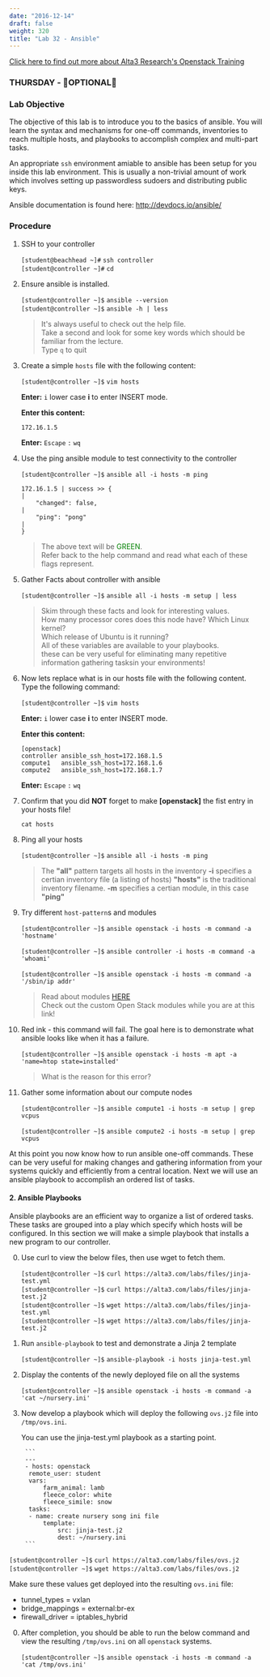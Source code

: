 ```yaml
---
date: "2016-12-14"
draft: false
weight: 320
title: "Lab 32 - Ansible"
---
```

[Click here to find out more about Alta3 Research's Openstack Training](https://alta3.com/courses/openstack)

### THURSDAY - &#x1F528;OPTIONAL&#x1F528;

### Lab Objective

The objective of this lab is to introduce you to the basics of ansible. You will learn the syntax and mechanisms for one-off commands, inventories to reach multiple hosts, and playbooks to accomplish complex and multi-part tasks.

An appropriate `ssh` environment amiable to ansible has been setup for you inside this lab environment. This is usually a non-trivial amount of work which involves setting up passwordless sudoers and distributing public keys.

Ansible documentation is found here: http://devdocs.io/ansible/

### Procedure
 
1. SSH to your controller 

    `[student@beachhead ~]#` `ssh controller`  
    `[student@controller ~]#` `cd`  

3. Ensure ansible is installed.

    `[student@controller ~]$` `ansible --version`  
    `[student@controller ~]$` `ansible -h | less`  
    
    > It's always useful to check out the help file.  
    > Take a second and look for some key words which should be familiar from the lecture.  
    > Type `q` to quit  

4. Create a simple `hosts` file with the following content:

    `[student@controller ~]$` `vim hosts`

    **Enter:** `i` lower case **i** to enter INSERT mode.
 	
    **Enter this content:**

    ```
    172.16.1.5
    ```

	**Enter:** `Escape`  `:`  `wq`
	
5. Use the ping ansible module to test connectivity to the controller

    `[student@controller ~]$` `ansible all -i hosts -m ping`

    ```
    172.16.1.5 | success >> {                                                                                    |
        "changed": false,                                                                                          |
        "ping": "pong"                                                                                             |
    }
    ```

    > The above text will be <span style="color:green;">GREEN</span>.  
    > Refer back to the help command and read what each of these flags represent.  

6. Gather Facts about controller with ansible

    `[student@controller ~]$` `ansible all -i hosts -m setup | less`
   
    > Skim through these facts and look for interesting values.  
    > How many processor cores does this node have?  Which Linux kernel?  
    > Which release of Ubuntu is it running?  
    > All of these variables are  available to your playbooks.  
    > these can be very useful for eliminating many repetitive information gathering tasksin your environments!

7. Now lets replace what is in our hosts file with the following content. Type the following command:

    `[student@controller ~]$` `vim hosts`

    **Enter:** `i` lower case **i** to enter INSERT mode.

     **Enter this content:**

    ```
    [openstack]
    controller ansible_ssh_host=172.168.1.5
    compute1   ansible_ssh_host=172.168.1.6
    compute2   ansible_ssh_host=172.168.1.7
    ```

	**Enter:** `Escape`  `:`  `wq`

8. Confirm that you did **NOT** forget to make **[openstack]** the fist entry in your hosts file!

    `cat hosts`   

9. Ping all your hosts
   
    `[student@controller ~]$` `ansible all -i hosts -m ping`  

    > The **"all"** pattern targets all hosts in the inventory
    > **-i** specifies a certian inventory file (a listing of hosts)
    > **"hosts"** is the traditional inventory filename.
    > **-m** specifies a certian module, in this case **"ping"**

9. Try different `host-pattern`s and modules 

    `[student@controller ~]$` `ansible openstack -i hosts -m command -a 'hostname'`

    `[student@controller ~]$` `ansible controller -i hosts -m command -a 'whoami'`

    `[student@controller ~]$` `ansible openstack -i hosts -m command -a '/sbin/ip addr'`

    > Read about modules [HERE](http://docs.ansible.com/ansible/list_of_all_modules.html)  
    > Check out the custom Open Stack modules while you are at this link! 

10. Red ink - this command will fail.  The goal here is to demonstrate what ansible looks like when it has a failure.

    `[student@controller ~]$` `ansible openstack -i hosts -m apt -a 'name=htop state=installed'`

    > What is the reason for this error?

11. Gather some information about our compute nodes
   
    `[student@controller ~]$` `ansible compute1 -i hosts -m setup | grep vcpus`
    
    `[student@controller ~]$` `ansible compute2 -i hosts -m setup | grep vcpus`

At this point you now know how to run ansible one-off commands. These can be very useful for making changes and gathering information from your systems quickly and efficiently from a central location. Next we will use an ansible playbook to accomplish an ordered list of tasks.

#### 2. Ansible Playbooks


Ansible playbooks are an efficient way to organize a list of ordered tasks. These tasks are grouped into a play which specify which hosts will be configured. In this section we will make a simple playbook that installs a new program to our controller.

0. Use curl to view the below files, then use wget to fetch them.

    `[student@controller ~]$` `curl https://alta3.com/labs/files/jinja-test.yml`  
    `[student@controller ~]$` `curl https://alta3.com/labs/files/jinja-test.j2`  
    `[student@controller ~]$` `wget https://alta3.com/labs/files/jinja-test.yml`  
    `[student@controller ~]$` `wget https://alta3.com/labs/files/jinja-test.j2`  

0. Run `ansible-playbook` to test and demonstrate a Jinja 2 template

    `[student@controller ~]$` `ansible-playbook -i hosts jinja-test.yml`

0. Display the contents of the newly deployed file on all the systems
    
    `[student@controller ~]$` `ansible openstack -i hosts -m command -a 'cat ~/nursery.ini'`

0. Now develop a playbook which will deploy the following `ovs.j2` file into `/tmp/ovs.ini`.  

   You can use the jinja-test.yml playbook as a starting point.

		```
		---
		- hosts: openstack
		 remote_user: student
		 vars:
			 farm_animal: lamb
			 fleece_color: white
			 fleece_simile: snow
		 tasks:
		 - name: create nursery song ini file
			 template:
				 src: jinja-test.j2
				 dest: ~/nursery.ini
		```

  `[student@controller ~]$` `curl https://alta3.com/labs/files/ovs.j2`  
  `[student@controller ~]$` `wget https://alta3.com/labs/files/ovs.j2`  

  Make sure these values get deployed into the resulting `ovs.ini` file:

  * tunnel_types = vxlan
  * bridge_mappings = external:br-ex
  * firewall_driver = iptables_hybrid

0. After completion, you should be able to run the below command and view the resulting `/tmp/ovs.ini` on all `openstack` systems.

    `[student@controller ~]$` `ansible openstack -i hosts -m command -a 'cat /tmp/ovs.ini'`
